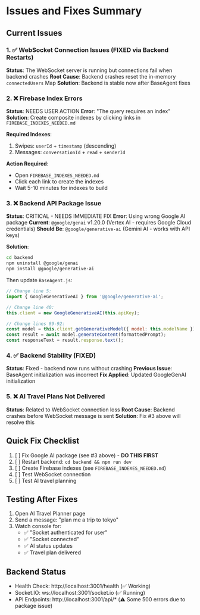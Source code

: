 # Issues and Fixes Summary

## Current Issues

### 1. ✅ WebSocket Connection Issues (FIXED via Backend Restarts)
**Status**: The WebSocket server is running but connections fail when backend crashes
**Root Cause**: Backend crashes reset the in-memory `connectedUsers` Map
**Solution**: Backend is stable now after BaseAgent fixes

### 2. ❌ Firebase Index Errors
**Status**: NEEDS USER ACTION
**Error**: "The query requires an index"
**Solution**: Create composite indexes by clicking links in `FIREBASE_INDEXES_NEEDED.md`

**Required Indexes**:
1. Swipes: `userId` + `timestamp` (descending)
2. Messages: `conversationId` + `read` + `senderId`

**Action Required**: 
- Open `FIREBASE_INDEXES_NEEDED.md`
- Click each link to create the indexes
- Wait 5-10 minutes for indexes to build

### 3. ❌ Backend API Package Issue  
**Status**: CRITICAL - NEEDS IMMEDIATE FIX
**Error**: Using wrong Google AI package
**Current**: `@google/genai` v1.20.0 (Vertex AI - requires Google Cloud credentials)
**Should Be**: `@google/generative-ai` (Gemini AI - works with API keys)

**Solution**:
```bash
cd backend
npm uninstall @google/genai
npm install @google/generative-ai
```

Then update `BaseAgent.js`:
```javascript
// Change line 5:
import { GoogleGenerativeAI } from '@google/generative-ai';

// Change line 40:
this.client = new GoogleGenerativeAI(this.apiKey);

// Change lines 89-92:
const model = this.client.getGenerativeModel({ model: this.modelName });
const result = await model.generateContent(formattedPrompt);
const responseText = result.response.text();
```

### 4. ✅ Backend Stability (FIXED)
**Status**: Fixed - backend now runs without crashing
**Previous Issue**: BaseAgent initialization was incorrect
**Fix Applied**: Updated GoogleGenAI initialization

### 5. ❌ AI Travel Plans Not Delivered
**Status**: Related to WebSocket connection loss
**Root Cause**: Backend crashes before WebSocket message is sent
**Solution**: Fix #3 above will resolve this

## Quick Fix Checklist

1. [ ] Fix Google AI package (see #3 above) - **DO THIS FIRST**
2. [ ] Restart backend: `cd backend && npm run dev`
3. [ ] Create Firebase indexes (see `FIREBASE_INDEXES_NEEDED.md`)
4. [ ] Test WebSocket connection
5. [ ] Test AI travel planning

## Testing After Fixes

1. Open AI Travel Planner page
2. Send a message: "plan me a trip to tokyo"
3. Watch console for:
   - ✅ "Socket authenticated for user"
   - ✅ "Socket connected"
   - ✅ AI status updates
   - ✅ Travel plan delivered

## Backend Status
- Health Check: http://localhost:3001/health (✅ Working)
- Socket.IO: ws://localhost:3001/socket.io (✅ Running)
- API Endpoints: http://localhost:3001/api/* (⚠️ Some 500 errors due to package issue)

